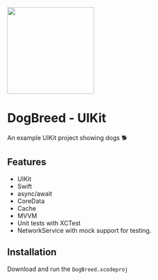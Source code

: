 
<img src="https://github.com/user-attachments/assets/e97950f7-b1ea-49e9-9533-f95112a515c8" width="200"/>


# DogBreed - UIKit

An example UIKit project showing dogs 🐕

## Features

- UIKit
- Swift
- async/await
- CoreData
- Cache
- MVVM
- Unit tests with XCTest
- NetworkService with mock support for testing.

## Installation

Download and run the `DogBreed.xcodeproj`
